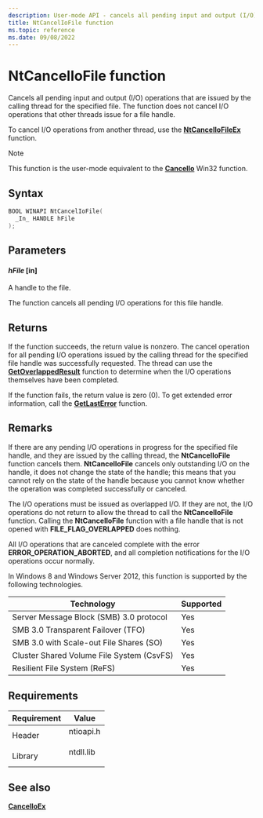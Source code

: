 ```yaml
---
description: User-mode API - cancels all pending input and output (I/O) operations that are issued by the calling thread for the specified file.
title: NtCancelIoFile function
ms.topic: reference
ms.date: 09/08/2022
---
```


# NtCancelIoFile function

Cancels all pending input and output (I/O) operations that are issued by the calling thread for the specified file. The function does not cancel I/O operations that other threads issue for a file handle.

To cancel I/O operations from another thread, use the [**NtCancelIoFileEx**](nt-cancel-io-file-ex.md) function.

> [!NOTE]
> This function is the user-mode equivalent to the [**CancelIo**](/windows/win32/fileio/cancelio-func) Win32 function.

## Syntax


```C++
BOOL WINAPI NtCancelIoFile(
  _In_ HANDLE hFile
);
```

## Parameters

#### *hFile* \[in\]

A handle to the file.

The function cancels all pending I/O operations for this file handle.

## Returns

If the function succeeds, the return value is nonzero. The cancel operation for all pending I/O operations issued by the calling thread for the specified file handle was successfully requested. The thread can use the [**GetOverlappedResult**](/windows/desktop/api/ioapiset/nf-ioapiset-getoverlappedresult) function to determine when the I/O operations themselves have been completed.

If the function fails, the return value is zero (0). To get extended error information, call the [**GetLastError**](/windows/desktop/api/errhandlingapi/nf-errhandlingapi-getlasterror) function.

## Remarks

If there are any pending I/O operations in progress for the specified file handle, and they are issued by the calling thread, the **NtCancelIoFile** function cancels them. **NtCancelIoFile** cancels only outstanding I/O on the handle, it does not change the state of the handle; this means that you cannot rely on the state of the handle because you cannot know whether the operation was completed successfully or canceled.

The I/O operations must be issued as overlapped I/O. If they are not, the I/O operations do not return to allow the thread to call the **NtCancelIoFile** function. Calling the **NtCancelIoFile** function with a file handle that is not opened with **FILE\_FLAG\_OVERLAPPED** does nothing.

All I/O operations that are canceled complete with the error **ERROR\_OPERATION\_ABORTED**, and all completion notifications for the I/O operations occur normally.

In Windows 8 and Windows Server 2012, this function is supported by the following technologies.



| Technology                                           | Supported      |
|------------------------------------------------------|----------------|
| Server Message Block (SMB) 3.0 protocol<br/>   | Yes<br/> |
| SMB 3.0 Transparent Failover (TFO)<br/>        | Yes<br/> |
| SMB 3.0 with Scale-out File Shares (SO)<br/>   | Yes<br/> |
| Cluster Shared Volume File System (CsvFS)<br/> | Yes<br/> |
| Resilient File System (ReFS)<br/>              | Yes<br/> |



 

## Requirements


| Requirement | Value |
|-----------------|-------------------------------------------------|
| Header<br/>                   | <dl> <dt>ntioapi.h</dt> </dl> |
| Library<br/>                  | <dl> <dt>ntdll.lib</dt> </dl> |


## See also

<dl> <dt>

[**CancelIoEx**](nt-cancel-io-file-ex.md)
</dt> <dt>

 

